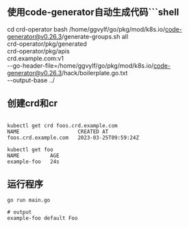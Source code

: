 ## 使用code-generator自动生成代码```shell
cd crd-operator
bash /home/ggvylf/go/pkg/mod/k8s.io/code-generator@v0.26.3/generate-groups.sh all \
crd-operator/pkg/generated \
crd-operator/pkg/apis \
crd.example.com:v1  \
--go-header-file=/home/ggvylf/go/pkg/mod/k8s.io/code-generator@v0.26.3/hack/boilerplate.go.txt \
--output-base ../


## 创建crd和cr


```shell

kubectl get crd foos.crd.example.com
NAME                   CREATED AT
foos.crd.example.com   2023-03-25T09:59:24Z

kubectl get foo
NAME          AGE
example-foo   24s
```

## 运行程序
```shell
go run main.go

# output
example-foo default Foo

```